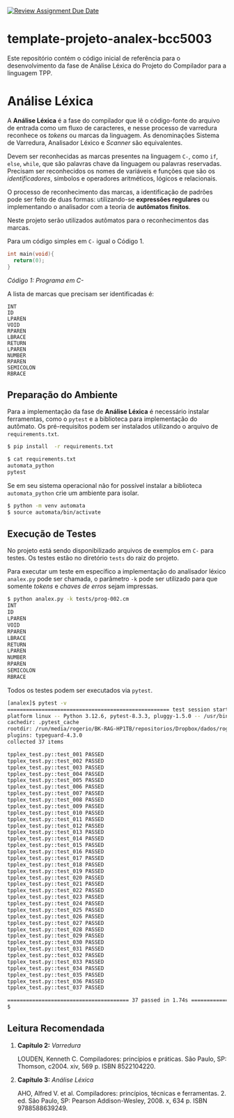 [![Review Assignment Due Date](https://classroom.github.com/assets/deadline-readme-button-22041afd0340ce965d47ae6ef1cefeee28c7c493a6346c4f15d667ab976d596c.svg)](https://classroom.github.com/a/6ZHtfd4V)
# template-projeto-analex-bcc5003
Este repositório contém o código inicial de referência para o desenvolvimento da fase de Análise Léxica do Projeto do Compilador para a linguagem TPP.

# Análise Léxica

A __Análise Léxica__ é a fase do compilador que lê o código-fonte do arquivo de entrada como um fluxo de caracteres, e nesse processo de varredura reconhece os _tokens_ ou marcas da linguagem. As denominações Sistema de Varredura, Analisador Léxico e _Scanner_ são equivalentes.

Devem ser reconhecidas as marcas presentes na linguagem `C-`, como `if`, `else`, `while`, que são palavras chave da linguagem ou palavras reservadas. Precisam ser reconhecidos os nomes de variáveis e funções que são os _identificadores_, símbolos e operadores aritméticos, lógicos e relacionais.

O processo de reconhecimento das marcas, a identificação de padrões pode ser feito de duas formas: utilizando-se __expressões regulares__ ou implementando o analisador com a teoria de __autômatos finitos__.

Neste projeto serão utilizados autômatos para o reconhecimentos das marcas.

Para um código simples em `C-` igual o Código 1.

```c
int main(void){
  return(0);
}
```
_Código 1: Programa em C-_


A lista de marcas que precisam ser identificadas é:
```
INT
ID
LPAREN
VOID
RPAREN
LBRACE
RETURN
LPAREN
NUMBER
RPAREN
SEMICOLON
RBRACE
```

## Preparação do Ambiente

Para a implementação da fase de __Análise Léxica__ é necessário instalar ferramentas, como o `pytest` e a biblioteca para implementação do autômato. Os pré-requisitos podem ser instalados utilizando o arquivo de `requirements.txt`.

```bash
$ pip install  -r requirements.txt
```

```bash
$ cat requirements.txt
automata_python
pytest
```

Se em seu sistema operacional não for possível instalar a biblioteca `automata_python` crie um ambiente para isolar.

```bash
$ python -m venv automata
$ source automata/bin/activate
```

## Execução de Testes

No projeto está sendo disponibilizado arquivos de exemplos em `C-` para testes. Os testes estão no diretório `tests` do raiz do projeto.

Para executar um teste em específico a implementação do analisador léxico `analex.py` pode ser chamada, o parâmetro `-k` pode ser utilizado para que somente _tokens_ e _chaves de erros_ sejam impressas.

```bash
$ python analex.py -k tests/prog-002.cm
INT
ID
LPAREN
VOID
RPAREN
LBRACE
RETURN
LPAREN
NUMBER
RPAREN
SEMICOLON
RBRACE
```

Todos os testes podem ser executados via `pytest`.

```bash
[analex]$ pytest -v
==================================================== test session starts =====================================================
platform linux -- Python 3.12.6, pytest-8.3.3, pluggy-1.5.0 -- /usr/bin/python
cachedir: .pytest_cache
rootdir: /run/media/rogerio/BK-RAG-HP1TB/repositorios/Dropbox/dados/rogerio/projetos/projetos.github/analise-lexica-code-start
plugins: typeguard-4.3.0
collected 37 items                                                                                                           

tpplex_test.py::test_001 PASSED                                                          [  2%]
tpplex_test.py::test_002 PASSED                                                          [  5%]
tpplex_test.py::test_003 PASSED                                                          [  8%]
tpplex_test.py::test_004 PASSED                                                          [ 10%]
tpplex_test.py::test_005 PASSED                                                          [ 13%]
tpplex_test.py::test_006 PASSED                                                          [ 16%]
tpplex_test.py::test_007 PASSED                                                          [ 18%]
tpplex_test.py::test_008 PASSED                                                          [ 21%]
tpplex_test.py::test_009 PASSED                                                          [ 24%]
tpplex_test.py::test_010 PASSED                                                          [ 27%]
tpplex_test.py::test_011 PASSED                                                          [ 29%]
tpplex_test.py::test_012 PASSED                                                          [ 32%]
tpplex_test.py::test_013 PASSED                                                          [ 35%]
tpplex_test.py::test_014 PASSED                                                          [ 37%]
tpplex_test.py::test_015 PASSED                                                          [ 40%]
tpplex_test.py::test_016 PASSED                                                          [ 43%]
tpplex_test.py::test_017 PASSED                                                          [ 45%]
tpplex_test.py::test_018 PASSED                                                          [ 48%]
tpplex_test.py::test_019 PASSED                                                          [ 51%]
tpplex_test.py::test_020 PASSED                                                          [ 54%]
tpplex_test.py::test_021 PASSED                                                          [ 56%]
tpplex_test.py::test_022 PASSED                                                          [ 59%]
tpplex_test.py::test_023 PASSED                                                          [ 62%]
tpplex_test.py::test_024 PASSED                                                          [ 64%]
tpplex_test.py::test_025 PASSED                                                          [ 67%]
tpplex_test.py::test_026 PASSED                                                          [ 70%]
tpplex_test.py::test_027 PASSED                                                          [ 72%]
tpplex_test.py::test_028 PASSED                                                          [ 75%]
tpplex_test.py::test_029 PASSED                                                          [ 78%]
tpplex_test.py::test_030 PASSED                                                          [ 81%]
tpplex_test.py::test_031 PASSED                                                          [ 83%]
tpplex_test.py::test_032 PASSED                                                          [ 86%]
tpplex_test.py::test_033 PASSED                                                          [ 89%]
tpplex_test.py::test_034 PASSED                                                          [ 91%]
tpplex_test.py::test_035 PASSED                                                          [ 94%]
tpplex_test.py::test_036 PASSED                                                          [ 97%]
tpplex_test.py::test_037 PASSED                                                          [100%]

======================================= 37 passed in 1.74s =======================================
$
```

## Leitura Recomendada

1. __Capítulo 2:__ _Varredura_

    LOUDEN, Kenneth C. Compiladores: princípios e práticas. São Paulo, SP: Thomson, c2004. xiv, 569 p. ISBN 8522104220.

2. __Capítulo 3:__ _Análise Léxica_

    AHO, Alfred V. et al. Compiladores: princípios, técnicas e ferramentas. 2. ed. São Paulo, SP: Pearson Addison-Wesley, 2008. x, 634 p. ISBN 9788588639249.
